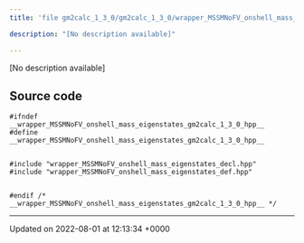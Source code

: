 ```yaml
---
title: 'file gm2calc_1_3_0/gm2calc_1_3_0/wrapper_MSSMNoFV_onshell_mass_eigenstates.hpp'

description: "[No description available]"

---
```







[No description available]




## Source code

```
#ifndef __wrapper_MSSMNoFV_onshell_mass_eigenstates_gm2calc_1_3_0_hpp__
#define __wrapper_MSSMNoFV_onshell_mass_eigenstates_gm2calc_1_3_0_hpp__


#include "wrapper_MSSMNoFV_onshell_mass_eigenstates_decl.hpp"
#include "wrapper_MSSMNoFV_onshell_mass_eigenstates_def.hpp"


#endif /* __wrapper_MSSMNoFV_onshell_mass_eigenstates_gm2calc_1_3_0_hpp__ */
```


-------------------------------

Updated on 2022-08-01 at 12:13:34 +0000
